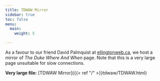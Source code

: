 ```yaml
---
title: TDWAW Mirror
sidebar: true
toc: false
menu:
  main:
    weight: 5

---
```

As a favour to our friend David Palmquist at [ellingtonweb.ca](http://ellingtonweb.ca), we host a mirror of _The Duke Where And When_ page. Note that this is a very large page unsuitable for slow connections.

**Very large file:** \[TDWAW Mirror\]({{< ref "/" >}}tdwaw/TDWAW.html)